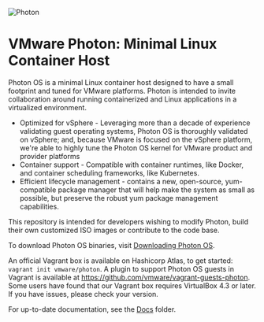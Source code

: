 ![Photon](http://storage.googleapis.com/project-photon/vmw-logo-photon.svg "VMware Photon")


VMware Photon: Minimal Linux Container Host
===========================================

Photon OS is a minimal Linux container host designed to have a small footprint and tuned for VMware platforms. Photon is intended to invite collaboration around running containerized and Linux applications in a virtualized environment.

- Optimized for vSphere - Leveraging more than a decade of experience validating guest operating systems, Photon OS is thoroughly validated on vSphere; and, because VMware is focused on the vSphere platform, we're able to highly tune the Photon OS kernel for VMware product and provider platforms
- Container support - Compatible with container runtimes, like Docker, and container scheduling frameworks, like Kubernetes.
- Efficient lifecycle management - contains a new, open-source, yum-compatible package manager that will help make the system as small as possible, but preserve the robust yum package management capabilities.

This repository is intended for developers wishing to modify Photon, build their own customized ISO images or contribute to the code base.

To download Photon OS binaries, visit [Downloading Photon OS](https://github.com/vmware/photon/wiki/Downloading-Photon-OS).

An official Vagrant box is available on Hashicorp Atlas, to get started: `vagrant init vmware/photon`. A plugin to support Photon OS guests in Vagrant is available at https://github.com/vmware/vagrant-guests-photon. Some users have found that our Vagrant box requires VirtualBox 4.3 or later. If you have issues, please check your version.

For up-to-date documentation, see the [Docs](docs/) folder.

